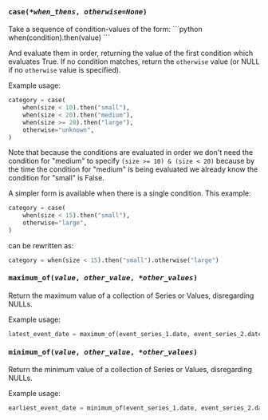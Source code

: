 
<h4 class="attr-heading" id="case" data-toc-label="case" markdown>
  <tt><strong>case</strong>(<em>*when_thens</em>, <em>otherwise=None</em>)</tt>
</h4>
<div markdown="block" class="indent">
Take a sequence of condition-values of the form:
```python
when(condition).then(value)
```

And evaluate them in order, returning the value of the first condition which
evaluates True. If no condition matches, return the `otherwise` value (or NULL
if no `otherwise` value is specified).

Example usage:
```python
category = case(
    when(size < 10).then("small"),
    when(size < 20).then("medium"),
    when(size >= 20).then("large"),
    otherwise="unknown",
)
```

Note that because the conditions are evaluated in order we don't need the condition
for "medium" to specify `(size >= 10) & (size < 20)` because by the time the
condition for "medium" is being evaluated we already know the condition for "small"
is False.

A simpler form is available when there is a single condition.  This example:
```python
category = case(
    when(size < 15).then("small"),
    otherwise="large",
)
```

can be rewritten as:
```python
category = when(size < 15).then("small").otherwise("large")
```
</div>



<h4 class="attr-heading" id="maximum_of" data-toc-label="maximum_of" markdown>
  <tt><strong>maximum_of</strong>(<em>value</em>, <em>other_value</em>, <em>*other_values</em>)</tt>
</h4>
<div markdown="block" class="indent">
Return the maximum value of a collection of Series or Values, disregarding NULLs.

Example usage:
```python
latest_event_date = maximum_of(event_series_1.date, event_series_2.date, "2001-01-01")
```
</div>



<h4 class="attr-heading" id="minimum_of" data-toc-label="minimum_of" markdown>
  <tt><strong>minimum_of</strong>(<em>value</em>, <em>other_value</em>, <em>*other_values</em>)</tt>
</h4>
<div markdown="block" class="indent">
Return the minimum value of a collection of Series or Values, disregarding NULLs.

Example usage:
```python
earliest_event_date = minimum_of(event_series_1.date, event_series_2.date, "2001-01-01")
```
</div>
